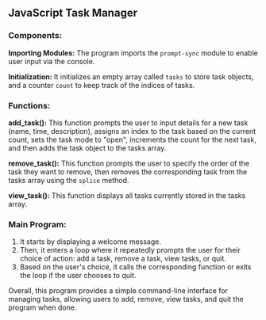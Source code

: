 

<h2>JavaScript Task Manager</h2>

<h3>Components:</h3>

<p><strong>Importing Modules:</strong> The program imports the <code>prompt-sync</code> module to enable user input via the console.</p>

<p><strong>Initialization:</strong> It initializes an empty array called <code>tasks</code> to store task objects, and a counter <code>count</code> to keep track of the indices of tasks.</p>

<h3>Functions:</h3>

<p><strong>add_task():</strong> This function prompts the user to input details for a new task (name, time, description), assigns an index to the task based on the current count, sets the task mode to "open", increments the count for the next task, and then adds the task object to the tasks array.</p>

<p><strong>remove_task():</strong> This function prompts the user to specify the order of the task they want to remove, then removes the corresponding task from the tasks array using the <code>splice</code> method.</p>

<p><strong>view_task():</strong> This function displays all tasks currently stored in the tasks array.</p>

<h3>Main Program:</h3>

<ol>
  <li>It starts by displaying a welcome message.</li>
  <li>Then, it enters a loop where it repeatedly prompts the user for their choice of action: add a task, remove a task, view tasks, or quit.</li>
  <li>Based on the user's choice, it calls the corresponding function or exits the loop if the user chooses to quit.</li>
</ol>

<p>Overall, this program provides a simple command-line interface for managing tasks, allowing users to add, remove, view tasks, and quit the program when done.</p>


